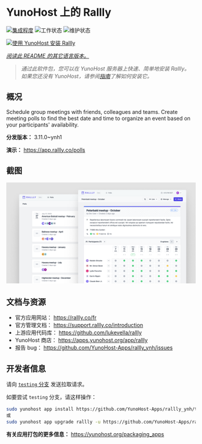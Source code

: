 <!--
注意：此 README 由 <https://github.com/YunoHost/apps/tree/master/tools/readme_generator> 自动生成
请勿手动编辑。
-->

# YunoHost 上的 Rallly

[![集成程度](https://dash.yunohost.org/integration/rallly.svg)](https://ci-apps.yunohost.org/ci/apps/rallly/) ![工作状态](https://ci-apps.yunohost.org/ci/badges/rallly.status.svg) ![维护状态](https://ci-apps.yunohost.org/ci/badges/rallly.maintain.svg)

[![使用 YunoHost 安装 Rallly](https://install-app.yunohost.org/install-with-yunohost.svg)](https://install-app.yunohost.org/?app=rallly)

*[阅读此 README 的其它语言版本。](./ALL_README.md)*

> *通过此软件包，您可以在 YunoHost 服务器上快速、简单地安装 Rallly。*  
> *如果您还没有 YunoHost，请参阅[指南](https://yunohost.org/install)了解如何安装它。*

## 概况

Schedule group meetings with friends, colleagues and teams. Create meeting polls to find the best date and time to organize an event based on your participants' availability.

**分发版本：** 3.11.0~ynh1

**演示：** <https://app.rallly.co/polls>

## 截图

![Rallly 的截图](./doc/screenshots/screenshot.png)

## 文档与资源

- 官方应用网站： <https://rallly.co/fr>
- 官方管理文档： <https://support.rallly.co/introduction>
- 上游应用代码库： <https://github.com/lukevella/rallly>
- YunoHost 商店： <https://apps.yunohost.org/app/rallly>
- 报告 bug： <https://github.com/YunoHost-Apps/rallly_ynh/issues>

## 开发者信息

请向 [`testing` 分支](https://github.com/YunoHost-Apps/rallly_ynh/tree/testing) 发送拉取请求。

如要尝试 `testing` 分支，请这样操作：

```bash
sudo yunohost app install https://github.com/YunoHost-Apps/rallly_ynh/tree/testing --debug
或
sudo yunohost app upgrade rallly -u https://github.com/YunoHost-Apps/rallly_ynh/tree/testing --debug
```

**有关应用打包的更多信息：** <https://yunohost.org/packaging_apps>
